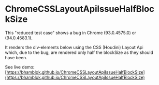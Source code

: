 # ChromeCSSLayoutApiIssueHalfBlockSize

This "reduced test case" shows a bug in Chrome (93.0.4575.0) or (94.0.4583.1).

It renders the div-elements below using the CSS (Houdini) Layout Api which, due to the bug, are rendered only half the blockSize as they should have been.

See live demo: [https://bhamblok.github.io/ChromeCSSLayoutApiIssueHalfBlockSize](https://bhamblok.github.io/ChromeCSSLayoutApiIssueHalfBlockSize)